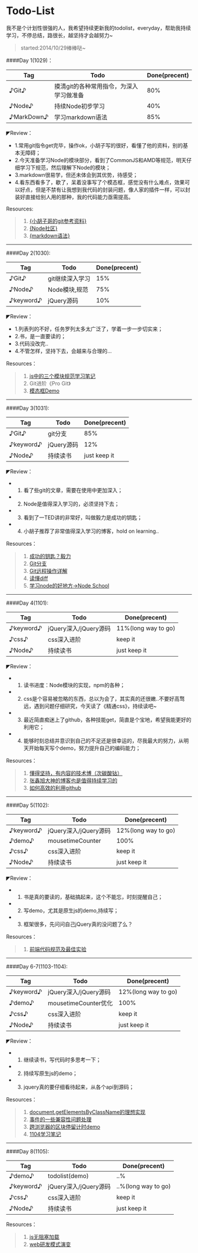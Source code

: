 Todo-List
=========
我不是个计划性很强的人，我希望持续更新我的todolist，everyday，帮助我持续学习，不停总结，路很长，越坚持才会越努力~
>started:2014/10/29棒棒哒~

####Day 1(1029)：

| **Tag** | **Todo** | **Done(precent)** |
|---------|---------|--------------------|
| ♪Git♪   | 摸清git的各种常用指令，为深入学习做准备 | 80% |
| ♪Node♪  | 持续Node初步学习 | 40% |
| ♪MarkDown♪ | 学习markdown语法 | 85% |


◤Review：
+ 1.常用git指令get完毕，操作ok，小胡子写的很好，看懂了他的资料，别的基本无障碍；
+ 2.今天准备学习Node的模块部分，看到了CommonJS和AMD等规范，明天仔细学习下规范，然后理解下Node的模块；
+ 3.markdown很易学，但还未体会到其优势，待感受；
+ 4.看东西看多了，歇了，呆着没事写了个模态框，感觉没有什么难点，效果可以好点，但是不禁有让我想到我代码的封装问题，像人家的插件一样，可以封装好直接给别人用的那种，我的代码能力亟需提高。


Resources:
> 1. <a href="http://www.cnblogs.com/hustskyking/p/git-improve.html#3053686">{小胡子哥的git参考资料}</a>
> 2. <a href="https://cnodejs.org/">{Node社区}</a>  
> 3. <a href="http://higrid.net/c-art-markdown_syntax.htm">{markdown语法}</a> 

------------------------------------------------------------------------------------------------------------------------------

####Day 2(1030):

| **Tag** | **Todo** | **Done(precent)** |
|---------|---------|--------------------|
| ♪Git♪   | git继续深入学习 | 15% |
| ♪Node♪  | Node模块,规范 | 75% |
| ♪keyword♪ | jQuery源码 | 10% |


◤Review：
+ 1.列表列的不好，任务罗列太多太广泛了，学着一步一步切实来；
+ 2.书，是一直要读的；
+ 3.代码没改完..
+ 4.不管怎样，坚持下去，会越来与合理的...

Resources：
> 1. <a href="http://www.cnblogs.com/skylar/p/4065455.html">js中的三个模块规范学习笔记</a>
> 2. Git进阶《Pro Git》
> 3. <a href="http://rawgithub.com/zhangmengxue/CollectDemo/master/%E6%A8%A1%E6%80%81%E6%A1%86.html">模态框Demo</a>

------------------------------------------------------------------------------------------------------------------------------

####Day 3(1031):

| **Tag** | **Todo** | **Done(precent)** |
|---------|---------|--------------------|
| ♪Git♪   | git分支 | 85% |
| ♪keyword♪ | jQuery源码 | 12% |
| ♪Node♪  | 持续读书 | just keep it |

◤Review：
+ 1. 看了些git的文章，需要在使用中更加深入；
+ 2. Node是值得深入学习的，必须坚持下去；
+ 3. 看到了一TED讲的非常好，叫做毅力是成功的钥匙；
+ 4. 小胡子推荐了非常值得深入学习的博客，hold on learning..

Resources：
> 1. <a href="http://v.163.com/movie/2013/9/N/Q/M97G1DNUE_M97G1HRNQ.html">成功的钥匙？毅力</a>
> 2. <a href="http://www.ruanyifeng.com/blog/2012/07/git.html">Git分支</a>
> 3. <a href="http://www.ruanyifeng.com/blog/2014/06/git_remote.html">Git远程操作详解</a>
> 4. <a href="http://www.ruanyifeng.com/blog/2012/08/how_to_read_diff.html">读懂diff</a>
> 5. <a href="http://nodeschool.io/#workshoppers">学习node的好地方->Node School</a>

------------------------------------------------------------------------------------------------------------------------------

####Day 4(1101):

| **Tag** | **Todo** | **Done(precent)** |
|---------|---------|--------------------|
| ♪keyword♪ | jQuery深入/jQuery源码 | 11%(long way to go) |
| ♪css♪   | css深入进阶 | keep it |
| ♪Node♪  | 持续读书 | just keep it |

◤Review：
+ 1. 读书进度：Node模块的实现，npm的各种；
+ 2. css是个容易被忽略的东西，总以为会了，其实真的还很嫩..不要好高骛远，遇到问题仔细研究，今天读了《精通css》，持续读吧~
+ 3. 最近简直痴迷上了github，各种技能get，简直是个宝地，希望我能更好的利用它；
+ 4. 能够时刻总结并意识到自己的不足还是很幸运的，尽我最大的努力，从明天开始每天写个demo，努力提升自己的编码能力；


Resources：
> 1. <a href="http://www.web-tinker.com/">懂得坚持，有内容的技术博（次碳酸钴）</a>
> 2. <a href="http://www.zhangxinxu.com/php/">张鑫旭大神的博客也是值得持续学习的</a>
> 3. <a href="http://www.yangzhiping.com/tech/github.html">如何高效的利用github</a>

----------------------------------------------------------------------------------------------------------------------------

####Day 5(1102):

| **Tag** | **Todo** | **Done(precent)** |
|---------|---------|--------------------|
| ♪keyword♪ | jQuery深入/jQuery源码 | 12%(long way to go) |
| ♪demo♪   | mousetimeCounter  | 100% |
| ♪css♪   | css深入进阶 | keep it |
| ♪Node♪  | 持续读书 | just keep it |

◤Review：
+ 1. 书是真的要读的，基础搞起来，这个不能忘，时刻提醒自己；
+ 2. 写demo，尤其是原生js的demo,持续写；
+ 3. 框架很多，先问问自己jQuery真的没问题了么？

Resources：
> 1. <a href="http://coderlmn.github.io/code-standards/">前端代码规范及最佳实验</a>

-----------------------------------------------------------------------------------------------------------------------------

####Day 6-7(1103-1104):

| **Tag** | **Todo** | **Done(precent)** |
|---------|---------|--------------------|
| ♪keyword♪ | jQuery深入/jQuery源码 | 12%(long way to go) |
| ♪demo♪   | mousetimeCounter优化  | 100% |
| ♪css♪   | css深入进阶 | keep it |
| ♪Node♪  | 持续读书 | just keep it |

◤Review：
+ 1. 继续读书，写代码时多思考一下；
+ 2. 持续写原生js的demo；
+ 3. jquery真的要仔细看待起来，从各个api到源码；

Resources：
> 1. <a href="http://www.cnblogs.com/rubylouvre/archive/2009/07/24/1529640.html">document.getElementsByClassName的理想实现</a>
> 2. <a href="http://www.cnblogs.com/rubylouvre/archive/2009/07/24/1530020.html">事件的一些兼容性问题处理</a>
> 3. <a href="https://rawgithub.com/zhangmengxue/Practice/master/%E5%8C%BA%E5%9D%97%E5%81%9C%E7%95%99%E8%AE%A1%E6%95%B0%E8%B7%A8%E6%B5%8F%E8%A7%88%E5%99%A8%E5%AE%9E%E7%8E%B0.html">跨浏览器的区块停留计时demo</a>
> 4. <a href="http://www.cnblogs.com/skylar/p/4074433.html">1104学习笔记</a>

-----------------------------------------------------------------------------------------------------------------------------


####Day 8(1105):

| **Tag** | **Todo** | **Done(precent)** |
|---------|---------|--------------------|
| ♪demo♪   | todolist(demo)  | ..% |
| ♪keyword♪ | jQuery深入/jQuery源码 | ..%(long way to go) |
| ♪css♪   | css深入进阶 | keep it |
| ♪Node♪  | 持续读书 | just keep it |



Resources：
> 1. <a href="http://www.cnblogs.com/sharpxiajun/p/4072396.html">js无阻塞加载</a>
> 2. <a href="https://github.com/lifesinger/lifesinger.github.com/issues/184">web研发模式演变</a>

